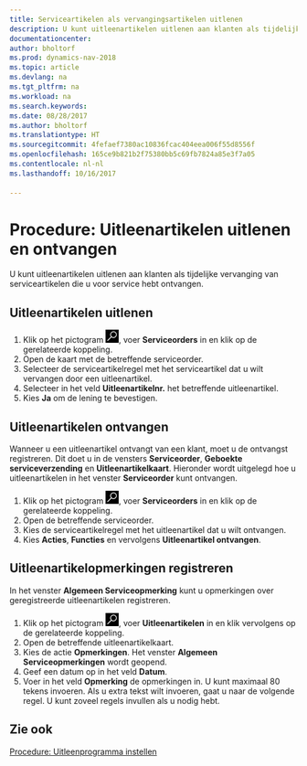 ```yaml
---
title: Serviceartikelen als vervangingsartikelen uitlenen
description: U kunt uitleenartikelen uitlenen aan klanten als tijdelijke vervanging van serviceartikelen die u voor service hebt ontvangen.
documentationcenter: 
author: bholtorf
ms.prod: dynamics-nav-2018
ms.topic: article
ms.devlang: na
ms.tgt_pltfrm: na
ms.workload: na
ms.search.keywords: 
ms.date: 08/28/2017
ms.author: bholtorf
ms.translationtype: HT
ms.sourcegitcommit: 4fefaef7380ac10836fcac404eea006f55d8556f
ms.openlocfilehash: 165ce9b821b2f75380bb5c69fb7824a85e3f7a05
ms.contentlocale: nl-nl
ms.lasthandoff: 10/16/2017

---
```

# <a name="how-to-lend-and-receive-loaners"></a>Procedure: Uitleenartikelen uitlenen en ontvangen
U kunt uitleenartikelen uitlenen aan klanten als tijdelijke vervanging van serviceartikelen die u voor service hebt ontvangen.  
  
## <a name="to-lend-a-loaner-item"></a>Uitleenartikelen uitlenen    
1. Klik op het pictogram ![Zoeken naar pagina of rapport](media/ui-search/search_small.png "pictogram Zoeken naar pagina of rapport"), voer **Serviceorders** in en klik op de gerelateerde koppeling.  
2. Open de kaart met de betreffende serviceorder.  
3. Selecteer de serviceartikelregel met het serviceartikel dat u wilt vervangen door een uitleenartikel.  
4. Selecteer in het veld **Uitleenartikelnr.** het betreffende uitleenartikel.  
5. Kies **Ja** om de lening te bevestigen.  

## <a name="to-receive-a-loaner"></a>Uitleenartikelen ontvangen  
Wanneer u een uitleenartikel ontvangt van een klant, moet u de ontvangst registreren. Dit doet u in de vensters **Serviceorder**, **Geboekte serviceverzending** en **Uitleenartikelkaart**. Hieronder wordt uitgelegd hoe u uitleenartikelen in het venster **Serviceorder** kunt ontvangen.  
  
1. Klik op het pictogram ![Zoeken naar pagina of rapport](media/ui-search/search_small.png "pictogram Zoeken naar pagina of rapport"), voer **Serviceorders** in en klik op de gerelateerde koppeling.  
2. Open de betreffende serviceorder.  
3. Kies de serviceartikelregel met het uitleenartikel dat u wilt ontvangen.  
4. Kies **Acties**, **Functies** en vervolgens **Uitleenartikel ontvangen**.  

## <a name="to-register-loaner-comments"></a>Uitleenartikelopmerkingen registreren  
In het venster **Algemeen Serviceopmerking** kunt u opmerkingen over geregistreerde uitleenartikelen registreren.  
  
1. Klik op het pictogram ![Zoeken naar pagina of rapport](media/ui-search/search_small.png "pictogram Zoeken naar pagina of rapport"), voer **Uitleenartikelen** in en klik vervolgens op de gerelateerde koppeling.  
2. Open de betreffende uitleenartikelkaart.  
3. Kies de actie **Opmerkingen**. Het venster **Algemeen Serviceopmerkingen** wordt geopend.  
4. Geef een datum op in het veld **Datum**.  
5. Voer in het veld **Opmerking** de opmerkingen in. U kunt maximaal 80 tekens invoeren. Als u extra tekst wilt invoeren, gaat u naar de volgende regel. U kunt zoveel regels invullen als u nodig hebt.  
  
## <a name="see-also"></a>Zie ook  
[Procedure: Uitleenprogramma instellen](service-how-setup-loaner-program.md)   


